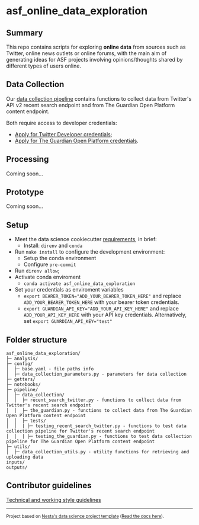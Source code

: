 # asf_online_data_exploration

## Summary

This repo contains scripts for exploring **online data** from sources such as Twitter, online news outlets or online forums, with the main aim of generating ideas for ASF projects involving opinions/thoughts shared by different types of users online.

## Data Collection

Our [data collection pipeline](https://github.com/nestauk/asf_online_data_exploration/tree/dev/asf_online_data_exploration/pipeline/data_collection) contains functions to collect data from Twitter's API v2 recent search endpoint and from The Guardian Open Platform content endpoint.

Both require access to developer credentials:

- [Apply for Twitter Developer credentials](https://developer.twitter.com/en/portal/petition/essential/basic-info);
- [Apply for The Guardian Open Platform credentials](<(https://open-platform.theguardian.com/access/)>).

## Processing

Coming soon...

## Prototype

Coming soon...

## Setup

- Meet the data science cookiecutter [requirements](http://nestauk.github.io/ds-cookiecutter/quickstart), in brief:
  - Install: `direnv` and `conda`
- Run `make install` to configure the development environment:
  - Setup the conda environment
  - Configure `pre-commit`
- Run `direnv allow`;
- Activate conda enviroment
  - `conda activate asf_online_data_exploration`
- Set your credentials as enviroment variables
  - `export BEARER_TOKEN="ADD_YOUR_BEARER_TOKEN_HERE"` and replace `ADD_YOUR_BEARER_TOKEN_HERE` with your bearer token credentials.
  - `export GUARDIAN_API_KEY="ADD_YOUR_API_KEY_HERE"` and replace `ADD_YOUR_API_KEY_HERE` with your API key credentials. Alternatively, set `export GUARDIAN_API_KEY="test"`

## Folder structure

```
asf_online_data_exploration/
├─ analysis/
├─ config/
│  ├─ base.yaml - file paths info
│  ├─ data_collection_parameters.py - parameters for data collection
├─ getters/
├─ notebooks/
├─ pipeline/
│  ├─ data_collection/
│  │  ├─ recent_search_twitter.py - functions to collect data from Twitter's recent search endpoint
│  │  ├─ the_guardian.py - functions to collect data from The Guardian Open Platform content endpoint
│  │  ├─ tests/
│  │  | ├─ testing_recent_search_twitter.py - functions to test data collection pipeline for Twitter's recent search endpoint
│  │  | ├─ testing_the_guardian.py - functions to test data collection pipeline for The Guardian Open Platform content endpoint
├─ utils/
│  ├─ data_collection_utils.py - utility functions for retrieving and uploading data
inputs/
outputs/
```

## Contributor guidelines

[Technical and working style guidelines](https://github.com/nestauk/ds-cookiecutter/blob/master/GUIDELINES.md)

---

<small><p>Project based on <a target="_blank" href="https://github.com/nestauk/ds-cookiecutter">Nesta's data science project template</a>
(<a href="http://nestauk.github.io/ds-cookiecutter">Read the docs here</a>).
</small>
